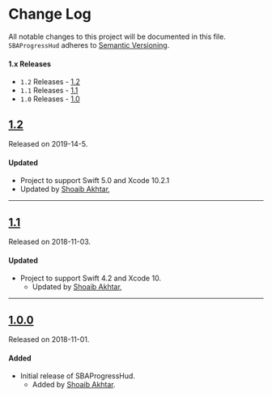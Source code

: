 # Change Log
All notable changes to this project will be documented in this file.
`SBAProgressHud` adheres to [Semantic Versioning](https://semver.org/).

#### 1.x Releases
- `1.2` Releases - [1.2](#2) 
- `1.1` Releases - [1.1](#2) 
- `1.0` Releases - [1.0](#1)

## [1.2](https://github.com/shoaib-akhtar/SBAProgressHud/master/tag/1.2)
Released on 2019-14-5.

#### Updated
- Project to support Swift 5.0 and Xcode 10.2.1
- Updated by [Shoaib Akhtar](https://github.com/shoaib-akhtar),
---

## [1.1](https://github.com/shoaib-akhtar/SBAProgressHud/master/tag/1.1)
Released on 2018-11-03.

#### Updated
- Project to support Swift 4.2 and Xcode 10.
  - Updated by [Shoaib Akhtar](https://github.com/shoaib-akhtar),
---

## [1.0.0](https://github.com/shoaib-akhtar/SBAProgressHud/master/tag/1.0)
Released on 2018-11-01.

#### Added
- Initial release of SBAProgressHud.
  - Added by [Shoaib Akhtar](https://github.com/shoaib-akhtar).
